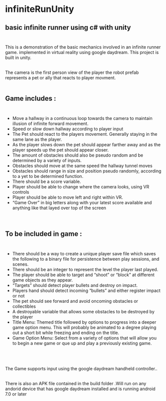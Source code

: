 # **infiniteRunUnity**
## basic infinite runner using c# with unity<br/><br/>

This is a demonstration of the basic mechanics involved in an infinite runner game. implemented in virtual reality using google daydream. 
This project is built in unity.<br/><br/>

The camera is the first person view of the player the robot prefab represents a pet or ally that reacts to player movment.<br/><br/>

## Game includes :<br/><br/>
- Move a hallway in a continuous loop towards the camera to maintain illusion of infinite forward movement.<br/>
- Speed or slow down hallway according to player input<br/>
- The Pet should react to the players movement. Generally staying in the same lane as the player.<br/>
- As the player slows down the pet should appear farther away and as the player speeds up the pet should appear closer.<br/>
- The amount of obstacles should also be pseudo random and be determined by a variety of inputs.<br/>
- Obstacles should move at the same speed the hallway tunnel moves <br/>
- Obstacles should range in size and position pseudo randomly, according to a yet to be determined function.<br/>
- There should be a score variable.<br/>
- Player should be able to change where the camera looks, using VR controls<br/>
- Player should be able to move left and right within VR.<br/>
- “Game Over” in big letters along with your latest score available and anything like that layed over top of the  screen <br/><br/><br/>


## To be included in game :<br/><br/>
- There should be a way to create a unique player save file which saves the following to a binary file for persistence between play sessions, and scenes.<br/>
- There should be an integer to represent the level the player last played. 	<br/>
- The player should be able to target and “shoot” or “block” at different game objects as they appear. <br/>
- “Targets” should detect player bullets and destroy on impact.<br/>
- Players hand should detect incoming “bullets” and either register impact or not<br/>
- The pet should see forward and  avoid oncoming obstacles or collectibles <br/>
- A destroyable variable that allows some obstacles to be destroyed by the player <br/>
- Title Menu: Themed title followed by options to progress into a deeper game option menu. This will probably be animated to a degree playing out a short bit while freezing and ending on the title. <br/>
- Game Option Menu: Select from a variety of options that will allow you to begin a new game or que up and play a previously existing game. <br/>
<br/><br/><br/>




The Game supports input using the google daydream handheld controller..<br/><br/>


There is also an APK file contained in the build folder .Will run on any andorid device that has google daydream installed and is running android 7.0 or later
